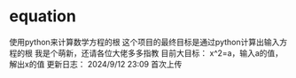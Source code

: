 # equation
使用python来计算数学方程的根
这个项目的最终目标是通过python计算出输入方程的根
我是个萌新，还请各位大佬多多指教
目前大目标：
x^2=a，输入a的值，解出x的值
更新日志：
2024/9/12 23:09
首次上传

